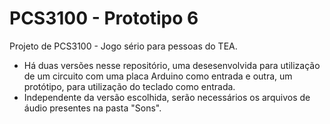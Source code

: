 # PCS3100 - Prototipo 6
Projeto de PCS3100 - Jogo sério para pessoas do TEA.
- Há duas versões nesse repositório, uma desesenvolvida para utilização de um circuito com uma placa Arduino como entrada e outra, um protótipo, para utilização do teclado como entrada.
- Independente da versão escolhida, serão necessários os arquivos de áudio presentes na pasta "Sons".
